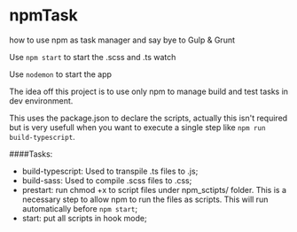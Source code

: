 # npmTask
how to use npm as task manager and say bye to Gulp &amp; Grunt

Use `npm start` to start the .scss and .ts watch

Use `nodemon` to start the app


The idea off this project is to use only npm to manage build and test tasks in dev environment.

This uses the package.json to declare the scripts, actually this isn't required but is very usefull when you want to execute a single step like `npm run build-typescript`.

####Tasks:
* build-typescript: Used to transpile .ts files to .js;
* build-sass: Used to compile .scss files to .css;
* prestart: run chmod +x to script files under npm_sctipts/ folder. This is a necessary step to allow npm to run the files as scripts. This will run automatically before `npm start`;
* start: put all scripts in hook mode;
